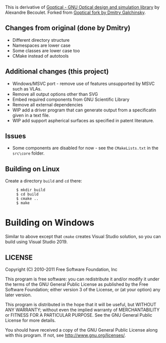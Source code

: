 This is derivative of [Goptical - GNU Optical design and simulation library](https://www.gnu.org/software/goptical/) by Alexandre Becoulet.
Forked from [Goptical fork by Dmitry Galchinsky](https://github.com/galchinsky/goptical).

## Changes from original (done by Dmitry)

* Different directory structure
* Namespaces are lower case
* Some classes are lower case too
* CMake instead of autotools

## Additional changes (this project)

* Windows/MSVC port - remove use of features unsupported by MSVC such as VLAs. 
* Remove all output options other than SVG 
* Embed required components from GNU Scientific Library
* Remove all external dependencies
* WIP add a driver program that can generate output from a specificatin given in a text file.
* WIP add support aspherical surfaces as specified in patent literature.

## Issues

* Some components are disabled for now - see the `CMakeLists.txt` in the `src\core` folder.

## Building on Linux

Create a directory `build` and `cd` there:

```
     $ mkdir build
     $ cd build
     $ cmake ..
     $ make
```

# Building on Windows

Similar to above except that `cmake` creates Visual Studio solution, so you can build using Visual Studio 2019.

## LICENSE


 Copyright (C) 2010-2011 Free Software Foundation, Inc
 
 This program is free software: you can redistribute it and/or modify
 it under the terms of the GNU General Public License as published by
 the Free Software Foundation; either version 3 of the License, or
 (at your option) any later version.
 
 This program is distributed in the hope that it will be useful,
 but WITHOUT ANY WARRANTY; without even the implied warranty of
 MERCHANTABILITY or FITNESS FOR A PARTICULAR PURPOSE.  See the
 GNU General Public License for more details.
 
 You should have received a copy of the GNU General Public License
 along with this program.  If not, see <http://www.gnu.org/licenses/>.
